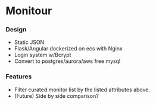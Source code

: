 # Monitour

### Design

* Static JSON
* Flask/Angular dockerized on ecs with Nginx
* Login system w/Bcrypt
* Convert to postgres/aurora/aws free mysql

### Features
* Filter curated monitor list by the listed attributes above.
* (Future) Side by side comparison?